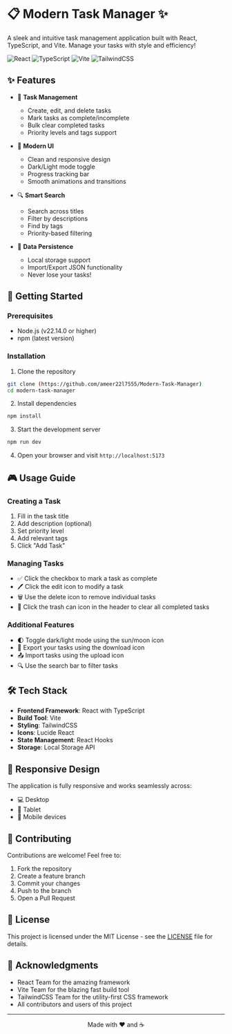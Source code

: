 # 📋 Modern Task Manager ✨

A sleek and intuitive task management application built with React, TypeScript, and Vite. Manage your tasks with style and efficiency!

![React](https://img.shields.io/badge/React-18.3.1-61DAFB?logo=react)
![TypeScript](https://img.shields.io/badge/TypeScript-5.5.3-3178C6?logo=typescript)
![Vite](https://img.shields.io/badge/Vite-5.4.2-646CFF?logo=vite)
![TailwindCSS](https://img.shields.io/badge/TailwindCSS-3.4.1-38B2AC?logo=tailwind-css)

## ✨ Features

- 📝 **Task Management**
  - Create, edit, and delete tasks
  - Mark tasks as complete/incomplete
  - Bulk clear completed tasks
  - Priority levels and tags support

- 🎨 **Modern UI**
  - Clean and responsive design
  - Dark/Light mode toggle
  - Progress tracking bar
  - Smooth animations and transitions

- 🔍 **Smart Search**
  - Search across titles
  - Filter by descriptions
  - Find by tags
  - Priority-based filtering

- 💾 **Data Persistence**
  - Local storage support
  - Import/Export JSON functionality
  - Never lose your tasks!

## 🚀 Getting Started

### Prerequisites

- Node.js (v22.14.0 or higher)
- npm (latest version)

### Installation

1. Clone the repository
```bash
git clone (https://github.com/ameer22l7555/Modern-Task-Manager)
cd modern-task-manager
```

2. Install dependencies
```bash
npm install
```

3. Start the development server
```bash
npm run dev
```

4. Open your browser and visit `http://localhost:5173`

## 🎮 Usage Guide

### Creating a Task
1. Fill in the task title
2. Add description (optional)
3. Set priority level
4. Add relevant tags
5. Click "Add Task"

### Managing Tasks
- ✅ Click the checkbox to mark a task as complete
- 🖊️ Click the edit icon to modify a task
- 🗑️ Use the delete icon to remove individual tasks
- 🧹 Click the trash can icon in the header to clear all completed tasks

### Additional Features
- 🌓 Toggle dark/light mode using the sun/moon icon
- 💾 Export your tasks using the download icon
- 📤 Import tasks using the upload icon
- 🔍 Use the search bar to filter tasks

## 🛠️ Tech Stack

- **Frontend Framework**: React with TypeScript
- **Build Tool**: Vite
- **Styling**: TailwindCSS
- **Icons**: Lucide React
- **State Management**: React Hooks
- **Storage**: Local Storage API

## 📱 Responsive Design

The application is fully responsive and works seamlessly across:
- 💻 Desktop
- 📱 Tablet
- 📱 Mobile devices

## 🤝 Contributing

Contributions are welcome! Feel free to:
1. Fork the repository
2. Create a feature branch
3. Commit your changes
4. Push to the branch
5. Open a Pull Request

## 📄 License

This project is licensed under the MIT License - see the [LICENSE](LICENSE) file for details.

## 🙏 Acknowledgments

- React Team for the amazing framework
- Vite Team for the blazing fast build tool
- TailwindCSS Team for the utility-first CSS framework
- All contributors and users of this project

---

<div align="center">
Made with ❤️ and ☕
</div>
